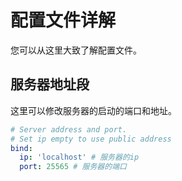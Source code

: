 # 配置文件详解
您可以从这里大致了解配置文件。

## 服务器地址段
这里可以修改服务器的启动的端口和地址。
```yml
# Server address and port.
# Set ip empty to use public address
bind:
  ip: 'localhost' # 服务器的ip
  port: 25565 # 服务器的端口
```